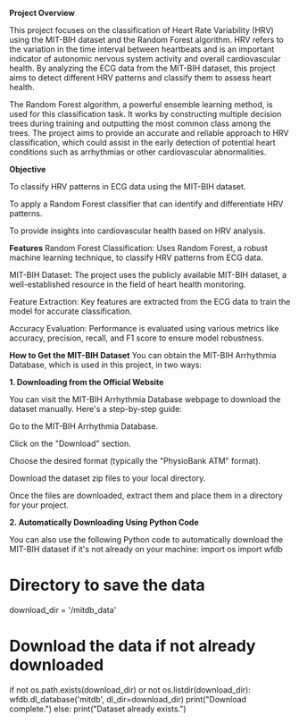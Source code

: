 **Project Overview**

This project focuses on the classification of Heart Rate Variability (HRV) using the MIT-BIH dataset and the Random Forest algorithm. HRV refers to the variation in the time interval between heartbeats and is an important indicator of autonomic nervous system activity and overall cardiovascular health. By analyzing the ECG data from the MIT-BIH dataset, this project aims to detect different HRV patterns and classify them to assess heart health.

The Random Forest algorithm, a powerful ensemble learning method, is used for this classification task. It works by constructing multiple decision trees during training and outputting the most common class among the trees. The project aims to provide an accurate and reliable approach to HRV classification, which could assist in the early detection of potential heart conditions such as arrhythmias or other cardiovascular abnormalities.

**Objective**

To classify HRV patterns in ECG data using the MIT-BIH dataset.

To apply a Random Forest classifier that can identify and differentiate HRV patterns.

To provide insights into cardiovascular health based on HRV analysis.

**Features**
Random Forest Classification: Uses Random Forest, a robust machine learning technique, to classify HRV patterns from ECG data.

MIT-BIH Dataset: The project uses the publicly available MIT-BIH dataset, a well-established resource in the field of heart health monitoring.

Feature Extraction: Key features are extracted from the ECG data to train the model for accurate classification.

Accuracy Evaluation: Performance is evaluated using various metrics like accuracy, precision, recall, and F1 score to ensure model robustness.


**How to Get the MIT-BIH Dataset**
You can obtain the MIT-BIH Arrhythmia Database, which is used in this project, in two ways:

**1. Downloading from the Official Website**

You can visit the MIT-BIH Arrhythmia Database webpage to download the dataset manually. Here's a step-by-step guide:

Go to the MIT-BIH Arrhythmia Database.

Click on the "Download" section.

Choose the desired format (typically the "PhysioBank ATM" format).

Download the dataset zip files to your local directory.

Once the files are downloaded, extract them and place them in a directory for your project.


**2. Automatically Downloading Using Python Code**

You can also use the following Python code to automatically download the MIT-BIH dataset if it's not already on your machine:
import os
import wfdb

# Directory to save the data
download_dir = '/mitdb_data'

# Download the data if not already downloaded
if not os.path.exists(download_dir) or not os.listdir(download_dir):
    wfdb.dl_database('mitdb', dl_dir=download_dir)
    print("Download complete.")
else:
    print("Dataset already exists.")

